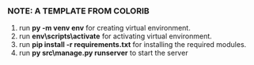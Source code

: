 ### NOTE: A TEMPLATE FROM COLORIB

1. run **py -m venv env** for creating virtual environment.
2. run **env\scripts\activate** for activating virtual environment.
3. run **pip install -r requirements.txt** for installing the required modules.
4. run **py src\manage.py runserver** to start the server